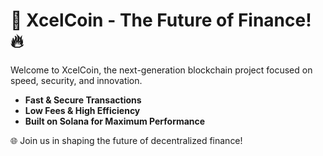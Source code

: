 # 🚀 XcelCoin - The Future of Finance! 🔥

Welcome to XcelCoin, the next-generation blockchain project focused on speed, security, and innovation.

- **Fast & Secure Transactions**
- **Low Fees & High Efficiency**
- **Built on Solana for Maximum Performance**

🌐 Join us in shaping the future of decentralized finance!
